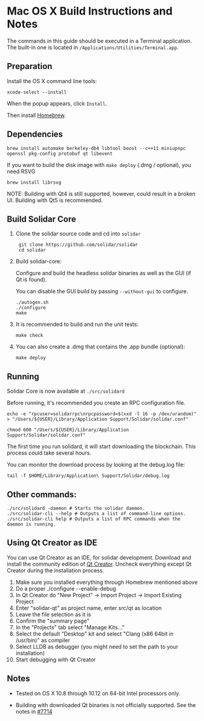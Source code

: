 Mac OS X Build Instructions and Notes
====================================
The commands in this guide should be executed in a Terminal application.
The built-in one is located in `/Applications/Utilities/Terminal.app`.

Preparation
-----------
Install the OS X command line tools:

`xcode-select --install`

When the popup appears, click `Install`.

Then install [Homebrew](https://brew.sh).

Dependencies
----------------------

    brew install automake berkeley-db4 libtool boost --c++11 miniupnpc openssl pkg-config protobuf qt libevent

If you want to build the disk image with `make deploy` (.dmg / optional), you need RSVG

    brew install librsvg

NOTE: Building with Qt4 is still supported, however, could result in a broken UI. Building with Qt5 is recommended.

Build Solidar Core
------------------------

1. Clone the solidar source code and cd into `solidar`

        git clone https://github.com/solidar/solidar
        cd solidar

2.  Build solidar-core:

    Configure and build the headless solidar binaries as well as the GUI (if Qt is found).

    You can disable the GUI build by passing `--without-gui` to configure.

        ./autogen.sh
        ./configure
        make

3.  It is recommended to build and run the unit tests:

        make check

4.  You can also create a .dmg that contains the .app bundle (optional):

        make deploy

Running
-------

Solidar Core is now available at `./src/solidard`

Before running, it's recommended you create an RPC configuration file.

    echo -e "rpcuser=solidarrpc\nrpcpassword=$(xxd -l 16 -p /dev/urandom)" > "/Users/${USER}/Library/Application Support/Solidar/solidar.conf"

    chmod 600 "/Users/${USER}/Library/Application Support/Solidar/solidar.conf"

The first time you run solidard, it will start downloading the blockchain. This process could take several hours.

You can monitor the download process by looking at the debug.log file:

    tail -f $HOME/Library/Application\ Support/Solidar/debug.log

Other commands:
-------

    ./src/solidard -daemon # Starts the solidar daemon.
    ./src/solidar-cli --help # Outputs a list of command-line options.
    ./src/solidar-cli help # Outputs a list of RPC commands when the daemon is running.

Using Qt Creator as IDE
------------------------
You can use Qt Creator as an IDE, for solidar development.
Download and install the community edition of [Qt Creator](https://www.qt.io/download/).
Uncheck everything except Qt Creator during the installation process.

1. Make sure you installed everything through Homebrew mentioned above
2. Do a proper ./configure --enable-debug
3. In Qt Creator do "New Project" -> Import Project -> Import Existing Project
4. Enter "solidar-qt" as project name, enter src/qt as location
5. Leave the file selection as it is
6. Confirm the "summary page"
7. In the "Projects" tab select "Manage Kits..."
8. Select the default "Desktop" kit and select "Clang (x86 64bit in /usr/bin)" as compiler
9. Select LLDB as debugger (you might need to set the path to your installation)
10. Start debugging with Qt Creator

Notes
-----

* Tested on OS X 10.8 through 10.12 on 64-bit Intel processors only.

* Building with downloaded Qt binaries is not officially supported. See the notes in [#7714](https://github.com/solidar/solidar/issues/7714)
